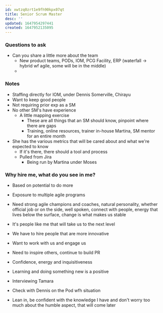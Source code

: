 ```yaml
---
id: xwtzq0zrt1e9fh90kpx07qt
title: Senior Scrum Master
desc: ''
updated: 1647954297441
created: 1647952135095
---
```


### Questions to ask
- Can you share a little more about the team
  - New product teams, PODs, IOM, PCG Facility, ERP (waterfall -> hybrid wf agile, some will be in the middle)
  -  
### Notes
- Staffing directly for IOM, under Dennis Somerville, Chirayu
- Want to keep good people
- Not requiring prior exp as a SM
- No other SM's have experience
  - A little mapping exercise
    - These are all things that an SM should know, pinpoint where there are gaps
    - Training, online resources, trainer in-house Martina, SM mentor for an entire month
- She has the various metrics that will be cared about and what we're expected to know
  - If it's there, there should a tool and process
  - Pulled from Jira
    - Being run by Martina under Moses

### Why hire me, what do you see in me?
- Based on potential to do more
- Exposure to multiple agile programs
- Need strong agile champions and coaches, natural personality, whether official job or on the side, well spoken, connect with people, energy that lives below the surface, change is what makes us stable
- It's people like me that will take us to the next level
- We have to hire people that are more innovative
- Want to work with us and engage us
- Need to inspire others, continue to build PR
- Confidence, energy and inquisitiveness
- Learning and doing something new is a positive
- Interviewing Tamara 

- Check with Dennis on the Pod wfh situation
- Lean in, be confident with the knowledge I have and don't worry too much about the humble aspect, that will come later
